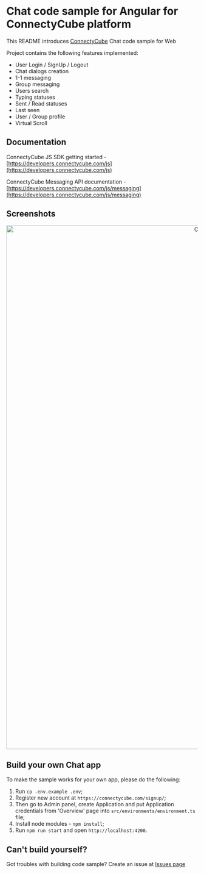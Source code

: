 # Chat code sample for Angular for ConnectyCube platform

This README introduces [ConnectyCube](https://connectycube.com) Chat code sample for Web

Project contains the following features implemented:

- User Login / SignUp / Logout
- Chat dialogs creation
- 1-1 messaging
- Group messaging
- Users search
- Typing statuses
- Sent / Read statuses
- Last seen
- User / Group profile
- Virtual Scroll

## Documentation

ConnectyCube JS SDK getting started - [https://developers.connectycube.com/js](https://developers.connectycube.com/js)

ConnectyCube Messaging API documentation - [https://developers.connectycube.com/js/messaging](https://developers.connectycube.com/js/messaging)

## Screenshots

<p align="center">
<img src="https://developers.connectycube.com/images/code_samples/javascript/js_codesample_chat_angular1.png" width="1374" alt="Conference Call code sample demo image active call screen">
</p>

## Build your own Chat app

To make the sample works for your own app, please do the following:

1. Run `cp .env.example .env`;
2. Register new account at `https://connectycube.com/signup/`;
3. Then go to Admin panel, create Application and  put Application credentials from 'Overview' page into `src/environments/environment.ts` file;
4. Install node modules - `npm install`;
5. Run `npm run start` and open `http://localhost:4200`.

## Can't build yourself?

Got troubles with building code sample? Create an issue at [Issues page](https://github.com/ConnectyCube/connectycube-web-samples/issues)
